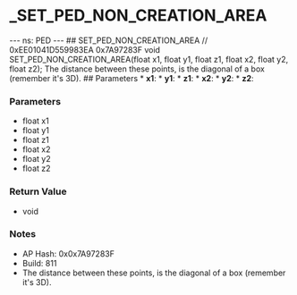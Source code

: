 # _SET_PED_NON_CREATION_AREA

--- ns: PED --- ## SET_PED_NON_CREATION_AREA  // 0xEE01041D559983EA 0x7A97283F void SET_PED_NON_CREATION_AREA(float x1, float y1, float z1, float x2, float y2, float z2);  The distance between these points, is the diagonal of a box (remember it's 3D).  ## Parameters * **x1**: * **y1**: * **z1**: * **x2**: * **y2**: * **z2**:

### Parameters
* float x1
* float y1
* float z1
* float x2
* float y2
* float z2

### Return Value
* void

### Notes
* AP Hash: 0x0x7A97283F
* Build: 811
* The distance between these points, is the diagonal of a box (remember it's 3D).

